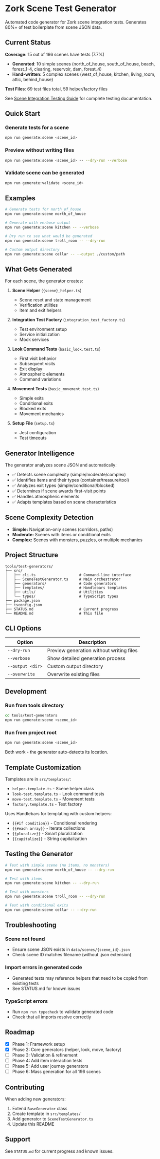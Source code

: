 # Zork Scene Test Generator

Automated code generator for Zork scene integration tests. Generates 80%+ of test boilerplate from scene JSON data.

## Current Status

**Coverage**: 15 out of 196 scenes have tests (7.7%)
- **Generated**: 10 simple scenes (north_of_house, south_of_house, beach, forest_1-4, clearing, reservoir, dam, forest_4)
- **Hand-written**: 5 complex scenes (west_of_house, kitchen, living_room, attic, behind_house)

**Test Files**: 69 test files total, 59 helper/factory files

See [Scene Integration Testing Guide](../../docs/testing/scene-integration-testing-guide.md) for complete testing documentation.

## Quick Start

### Generate tests for a scene
```bash
npm run generate:scene <scene_id>
```

### Preview without writing files
```bash
npm run generate:scene <scene_id> -- --dry-run --verbose
```

### Validate scene can be generated
```bash
npm run generate:validate <scene_id>
```

## Examples

```bash
# Generate tests for north_of_house
npm run generate:scene north_of_house

# Generate with verbose output
npm run generate:scene kitchen -- --verbose

# Dry run to see what would be generated
npm run generate:scene troll_room -- --dry-run

# Custom output directory
npm run generate:scene cellar -- --output ./custom/path
```

## What Gets Generated

For each scene, the generator creates:

1. **Scene Helper** (`{scene}_helper.ts`)
   - Scene reset and state management
   - Verification utilities
   - Item and exit helpers

2. **Integration Test Factory** (`integration_test_factory.ts`)
   - Test environment setup
   - Service initialization
   - Mock services

3. **Look Command Tests** (`basic_look.test.ts`)
   - First visit behavior
   - Subsequent visits
   - Exit display
   - Atmospheric elements
   - Command variations

4. **Movement Tests** (`basic_movement.test.ts`)
   - Simple exits
   - Conditional exits
   - Blocked exits
   - Movement mechanics

5. **Setup File** (`setup.ts`)
   - Jest configuration
   - Test timeouts

## Generator Intelligence

The generator analyzes scene JSON and automatically:

- ✅ Detects scene complexity (simple/moderate/complex)
- ✅ Identifies items and their types (container/treasure/tool)
- ✅ Analyzes exit types (simple/conditional/blocked)
- ✅ Determines if scene awards first-visit points
- ✅ Handles atmospheric elements
- ✅ Adapts templates based on scene characteristics

## Scene Complexity Detection

- **Simple:** Navigation-only scenes (corridors, paths)
- **Moderate:** Scenes with items or conditional exits
- **Complex:** Scenes with monsters, puzzles, or multiple mechanics

## Project Structure

```
tools/test-generators/
├── src/
│   ├── cli.ts                    # Command-line interface
│   ├── SceneTestGenerator.ts     # Main orchestrator
│   ├── generators/               # Code generators
│   ├── templates/                # Handlebars templates
│   ├── utils/                    # Utilities
│   └── types/                    # TypeScript types
├── package.json
├── tsconfig.json
├── STATUS.md                     # Current progress
└── README.md                     # This file
```

## CLI Options

| Option | Description |
|--------|-------------|
| `--dry-run` | Preview generation without writing files |
| `--verbose` | Show detailed generation process |
| `--output <dir>` | Custom output directory |
| `--overwrite` | Overwrite existing files |

## Development

### Run from tools directory
```bash
cd tools/test-generators
npm run generate:scene <scene_id>
```

### Run from project root
```bash
npm run generate:scene <scene_id>
```

Both work - the generator auto-detects its location.

## Template Customization

Templates are in `src/templates/`:
- `helper.template.ts` - Scene helper class
- `look-test.template.ts` - Look command tests
- `move-test.template.ts` - Movement tests
- `factory.template.ts` - Test factory

Uses Handlebars for templating with custom helpers:
- `{{#if condition}}` - Conditional rendering
- `{{#each array}}` - Iterate collections
- `{{pluralize}}` - Smart pluralization
- `{{capitalize}}` - String capitalization

## Testing the Generator

```bash
# Test with simple scene (no items, no monsters)
npm run generate:scene north_of_house -- --dry-run

# Test with items
npm run generate:scene kitchen -- --dry-run

# Test with monsters
npm run generate:scene troll_room -- --dry-run

# Test with conditional exits
npm run generate:scene cellar -- --dry-run
```

## Troubleshooting

### Scene not found
- Ensure scene JSON exists in `data/scenes/{scene_id}.json`
- Check scene ID matches filename (without .json extension)

### Import errors in generated code
- Generated tests may reference helpers that need to be copied from existing tests
- See STATUS.md for known issues

### TypeScript errors
- Run `npm run typecheck` to validate generated code
- Check that all imports resolve correctly

## Roadmap

- [x] Phase 1: Framework setup
- [x] Phase 2: Core generators (helper, look, move, factory)
- [ ] Phase 3: Validation & refinement
- [ ] Phase 4: Add item interaction tests
- [ ] Phase 5: Add user journey generators
- [ ] Phase 6: Mass generation for all 196 scenes

## Contributing

When adding new generators:
1. Extend `BaseGenerator` class
2. Create template in `src/templates/`
3. Add generator to `SceneTestGenerator.ts`
4. Update this README

## Support

See `STATUS.md` for current progress and known issues.
